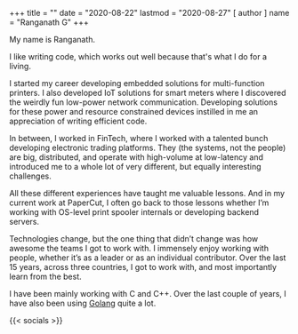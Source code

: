 +++
title = ""
date = "2020-08-22"
lastmod = "2020-08-27"
[ author ]
  name = "Ranganath G"
+++
                
My name is Ranganath. 
  
I like writing code, which works out well because that's what I do for a living.

I started my career developing embedded solutions for multi-function printers. I also developed IoT solutions for smart meters where I discovered the weirdly fun low-power network communication. Developing solutions for these power and resource constrained devices instilled in me an appreciation of writing efficient code.

In between, I worked in FinTech, where I worked with a talented bunch developing electronic trading platforms. They (the systems, not the people) are big, distributed, and operate with high-volume at low-latency and introduced me to a whole lot of very different, but equally interesting challenges.

All these different experiences have taught me valuable lessons. And in my current work at PaperCut, I often go back to those lessons whether I’m working with OS-level print spooler internals or developing backend servers.

Technologies change, but the one thing that didn’t change was how awesome the teams I got to work with. I immensely enjoy working with people, whether it’s as a leader or as an individual contributor. Over the last 15 years, across three countries, I got to work with, and most importantly learn from the best.

I have been mainly working with C and C++. Over the last couple of years, I have also been using [Golang](https://golang.org/) quite a lot.

{{< socials >}}